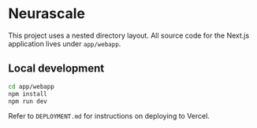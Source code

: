 # Neurascale

This project uses a nested directory layout. All source code for the Next.js application lives under `app/webapp`.

## Local development

```bash
cd app/webapp
npm install
npm run dev
```

Refer to `DEPLOYMENT.md` for instructions on deploying to Vercel.
